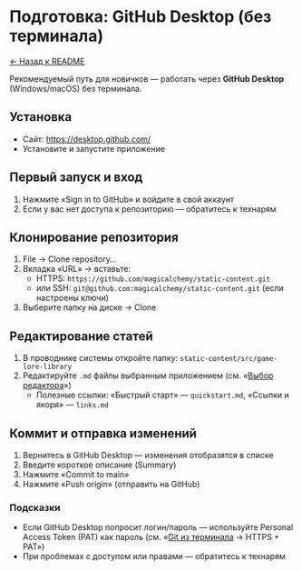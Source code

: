# Подготовка: GitHub Desktop (без терминала)

[← Назад к README](../README.md)

Рекомендуемый путь для новичков — работать через **GitHub Desktop** (Windows/macOS) без терминала.

## Установка

- Сайт: https://desktop.github.com/
- Установите и запустите приложение

## Первый запуск и вход

1. Нажмите «Sign in to GitHub» и войдите в свой аккаунт
2. Если у вас нет доступа к репозиторию — обратитесь к технарям

## Клонирование репозитория

1. File → Clone repository…
2. Вкладка «URL» → вставьте:
   - HTTPS: `https://github.com/magicalchemy/static-content.git`
   - или SSH: `git@github.com:magicalchemy/static-content.git` (если настроены ключи)
3. Выберите папку на диске → Clone

## Редактирование статей

1. В проводнике системы откройте папку: `static-content/src/game-lore-library`
2. Редактируйте `.md` файлы выбранным приложением (см. «[Выбор редактора](prepare_editors.md)»)
   - Полезные ссылки: «Быстрый старт» — `quickstart.md`, «Ссылки и якоря» — `links.md`

## Коммит и отправка изменений

1. Вернитесь в GitHub Desktop — изменения отобразятся в списке
2. Введите короткое описание (Summary)
3. Нажмите «Commit to main»
4. Нажмите «Push origin» (отправить на GitHub)

### Подсказки

- Если GitHub Desktop попросит логин/пароль — используйте Personal Access Token (PAT) как пароль (см. «[Git из терминала](prepare_git_cli.md) → HTTPS + PAT»)
- При проблемах с доступом или правами — обратитесь к технарям
